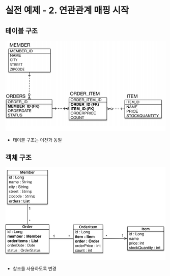 # 실전 예제 - 2. 연관관계 매핑 시작

## 테이블 구조
![테이블구조.png](테이블구조.png)
* 테이블 구조는 이전과 동일

## 객체 구조
![객체구조.png](객체구조.png)
* 참조를 사용하도록 변경